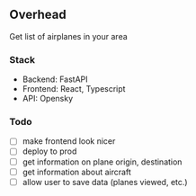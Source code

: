 ## Overhead

Get list of airplanes in your area

### Stack

- Backend: FastAPI
- Frontend: React, Typescript
- API: Opensky

### Todo
- [ ] make frontend look nicer
- [ ] deploy to prod
- [ ] get information on plane origin, destination
- [ ] get information about aircraft
- [ ] allow user to save data (planes viewed, etc.)
